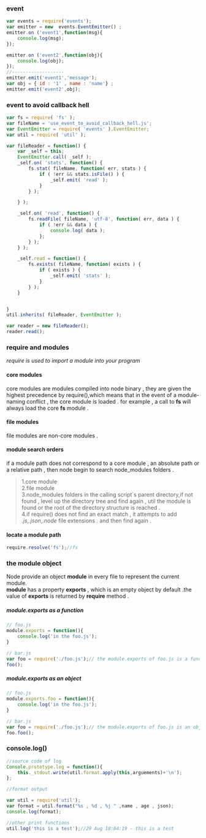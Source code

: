 ### event
```javascript
var events = require('events');
var emitter = new  events.EventEmitter() ;
emitter.on ('event1',function(msg){
    console.log(msg);
});

emitter.on ('event2',function(obj){
    console.log(obj);
});
//-------------------
emitter.emit('event1','message');
var obj = { id : '1' , name : 'name'} ;
emitter.emit('event2',obj);
```
### event to avoid callback hell 

```javascript
var fs = require( 'fs' );
var fileName = 'use_event_to_avoid_callback_hell.js';
var EventEmitter = require( 'events' ).EventEmitter;
var util = require( 'util' );

var fileReader = function() {
    var _self = this;
    EventEmitter.call( _self );
    _self.on( 'stats', function() {
        fs.stat( fileName, function( err, stats ) {
            if ( !err && stats.isFile() ) {
                _self.emit( 'read' );
            }
        } );

    } );

    _self.on( 'read', function() {
        fs.readFile( fileName, 'utf-8', function( err, data ) {
            if ( !err && data ) {
                console.log( data );
            };
        } );
    } );

    _self.read = function() {
        fs.exists( fileName, function( exists ) {
            if ( exists ) {
                _self.emit( 'stats' );
            }
        } );
    }


}
util.inherits( fileReader, EventEmitter );

var reader = new fileReader();
reader.read();

```
 
### require and modules 
_require is used to import a module into your program_   

#### core modules 
core modules are modules compiled into node binary , they are given the highest precedence by require(),which means that in the event of a module-naming conflict , the core module is loaded . for example , a call to __fs__ will always load the core __fs__ module .  

#### file modules 
file modules are non-core modules . 

#### module search orders 
if a module path does not correspond to a core module , an absolute path or a relative path , then node begin to search node_modules folders .  
>1.core module  
>2.file module  
>3.node_modules folders in the calling script`s parent directory,if not found , level up the directory tree and find again , util the module is found or the root of the directory structure is reached .   
>4.if require() does not find an exact match , it attempts to add _.js_,_.json_,_.node_ file extensions . and then find again .

#### locate a module path
```javascript
require.resolve('fs');//fs
```

### the module object

Node provide an object __module__ in every file to represent the current module.  
__module__ has a property __exports__ , which is an empty object by default .the value of __exports__ is returned by __require__ method .  

##### module.exports as a function
```javascript
// foo.js
module.exports = function(){
    console.log('in the foo.js');
}

// bar.js
var foo = require('./foo.js');// the module.exports of foo.js is a function 
foo();
```

##### module.exports as an object 
```javascript
// foo.js
module.exports.foo = function(){
    console.log('in the foo.js');
}

// bar.js
var foo = require('./foo.js');// the module.exports of foo.js is an object 
foo.foo();
```

### console.log()

```javascript
//source code of log
Console.prototype.log = function(){
    this._stdout.write(util.format.apply(this,arguements)+'\n');
};

//format output

var util = require('util');
var format = util.format("%s , %d , %j " ,name , age , json);
console.log(format);

//other print functions
util.log('this is a test');//29 Aug 18:04:19 - this is a test
```
